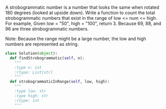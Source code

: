 A strobogrammatic number is a number that looks the same when rotated 180 degrees (looked at upside down).
Write a function to count the total strobogrammatic numbers that exist in the range of low <= num <= high.
For example,
Given low = "50", high = "100", return 3. Because 69, 88, and 96 are three strobogrammatic numbers.


Note:
Because the range might be a large number, the low and high numbers are represented as string.



```python
class Solution(object):
  def findStrobogrammatic(self, n):
    """
    :type n: int
    :rtype: List[str]
    """
  def strobogrammaticInRange(self, low, high):
    """
    :type low: str
    :type high: str
    :rtype: int
    """
```
